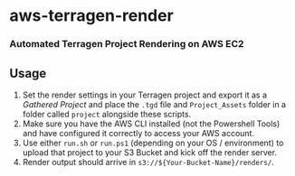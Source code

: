 # aws-terragen-render
### Automated Terragen Project Rendering on AWS EC2

## Usage
  1. Set the render settings in your Terragen project and export it as a *Gathered Project* and place the `.tgd` file and `Project_Assets` folder in a folder called `project` alongside these scripts.
  2. Make sure you have the AWS CLI installed (not the Powershell Tools) and have configured it correctly to access your AWS account.
  3. Use either `run.sh` or `run.ps1` (depending on your OS / environment) to upload that project to your S3 Bucket and kick off the render server.
  4. Render output should arrive in `s3://${Your-Bucket-Name}/renders/`.
